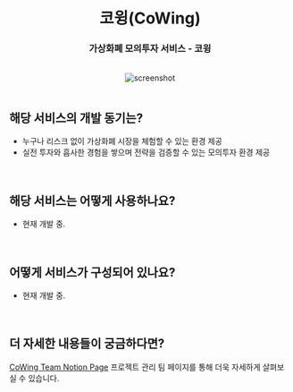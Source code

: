 <h1 align="center">코윙(CoWing)</h1>
<h3 align="center">가상화폐 모의투자 서비스 - 코윙</h1>
<br/>
<div align="center">
  <img src="https://github-production-user-asset-6210df.s3.amazonaws.com/79235021/455584677-857d26ba-1624-4a99-b6ac-33bf90ce0d90.png?X-Amz-Algorithm=AWS4-HMAC-SHA256&X-Amz-Credential=AKIAVCODYLSA53PQK4ZA%2F20250616%2Fus-east-1%2Fs3%2Faws4_request&X-Amz-Date=20250616T145826Z&X-Amz-Expires=300&X-Amz-Signature=c70731f01b3b5b1d88069842e66b4e0f452e2a126409ed951823d9d7849757f9&X-Amz-SignedHeaders=host" alt="screenshot"/>
</div>
<br/>

## 해당 서비스의 개발 동기는?
- 누구나 리스크 없이 가상화폐 시장을 체험할 수 있는 환경 제공
- 실전 투자와 흡사한 경험을 쌓으며 전략을 검증할 수 있는 모의투자 환경 제공
<br/>

## 해당 서비스는 어떻게 사용하나요?
- 현재 개발 중.
<br/>

## 어떻게 서비스가 구성되어 있나요? 
- 현재 개발 중.
<br/>

## 더 자세한 내용들이 궁금하다면?
[CoWing Team Notion Page](https://baobab-tree.notion.site/1-CoinWing-20f18fdf38ed806aa1d5dc79e89a7541?source=copy_link) 프로젝트 관리 팀 페이지를 통해 더욱 자세하게 살펴보실 수 있습니다.
